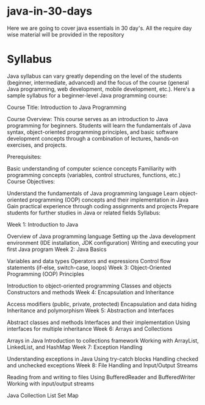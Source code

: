 # java-in-30-days

Here we are going to cover java essentials in 30 day's.
All the require day wise material will be provided in the repository

# Syllabus

 Java syllabus can vary greatly depending on the level of the students (beginner, intermediate, advanced) and the focus of the course
 (general Java programming, web development, mobile development, etc.). Here's a sample syllabus for a beginner-level Java programming course:


 Course Title: Introduction to Java Programming

Course Overview:
This course serves as an introduction to Java programming for beginners. Students will learn the fundamentals of Java syntax, object-oriented programming principles, and basic software development concepts through a combination of lectures, hands-on exercises, and projects.

Prerequisites:

Basic understanding of computer science concepts
Familiarity with programming concepts (variables, control structures, functions, etc.)
Course Objectives:

Understand the fundamentals of Java programming language
Learn object-oriented programming (OOP) concepts and their implementation in Java
Gain practical experience through coding assignments and projects
Prepare students for further studies in Java or related fields
Syllabus:

Week 1: Introduction to Java

Overview of Java programming language
Setting up the Java development environment (IDE installation, JDK configuration)
Writing and executing your first Java program
Week 2: Java Basics

Variables and data types
Operators and expressions
Control flow statements (if-else, switch-case, loops)
Week 3: Object-Oriented Programming (OOP) Principles

Introduction to object-oriented programming
Classes and objects
Constructors and methods
Week 4: Encapsulation and Inheritance

Access modifiers (public, private, protected)
Encapsulation and data hiding
Inheritance and polymorphism
Week 5: Abstraction and Interfaces

Abstract classes and methods
Interfaces and their implementation
Using interfaces for multiple inheritance
Week 6: Arrays and Collections

Arrays in Java
Introduction to collections framework
Working with ArrayList, LinkedList, and HashMap
Week 7: Exception Handling

Understanding exceptions in Java
Using try-catch blocks
Handling checked and unchecked exceptions
Week 8: File Handling and Input/Output Streams

Reading from and writing to files
Using BufferedReader and BufferedWriter
Working with input/output streams

Java Collection
List
Set
Map

